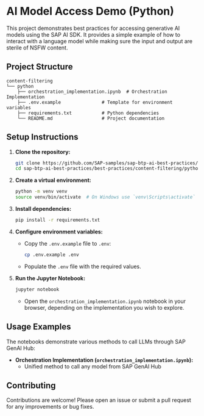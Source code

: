 # AI Model Access Demo (Python)

This project demonstrates best practices for accessing generative AI models using the SAP AI SDK. It provides a simple example of how to interact with a language model while making sure the input and output are sterile of NSFW content.

## Project Structure
```
content-filtering
└── python
    ├── orchestration_implementation.ipynb  # Orchestration Implementation
    ├── .env.example               # Template for environment variables
    ├── requirements.txt           # Python dependencies
    └── README.md                  # Project documentation
```


## Setup Instructions

1. **Clone the repository:**

   ```bash
   git clone https://github.com/SAP-samples/sap-btp-ai-best-practices/
   cd sap-btp-ai-best-practices/best-practices/content-filtering/python
   ```

2. **Create a virtual environment:**

   ```bash
   python -m venv venv
   source venv/bin/activate  # On Windows use `venv\Scripts\activate`
   ```

3. **Install dependencies:**

   ```bash
   pip install -r requirements.txt
   ```

4. **Configure environment variables:**

   - Copy the `.env.example` file to `.env`:
     ```bash
     cp .env.example .env
     ```
   - Populate the `.env` file with the required values.

5. **Run the Jupyter Notebook:**

   ```bash
   jupyter notebook
   ```
   - Open the `orchestration_implementation.ipynb` notebook in your browser, depending on the implementation you wish to explore.


## Usage Examples

The notebooks demonstrate various methods to call LLMs through SAP GenAI Hub:
- **Orchestration Implementation (`orchestration_implementation.ipynb`):**
  - Unified method to call any model from SAP GenAI Hub

## Contributing

Contributions are welcome! Please open an issue or submit a pull request for any improvements or bug fixes.
